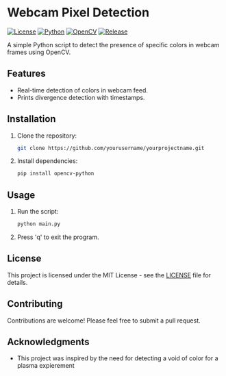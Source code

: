 # Webcam Pixel Detection

[![License](https://img.shields.io/badge/license-MIT-blue.svg)](https://opensource.org/licenses/MIT)
[![Python](https://img.shields.io/badge/python-3.6%20%7C%203.7%20%7C%203.8%20%7C%203.9-blue)](https://www.python.org/)
[![OpenCV](https://img.shields.io/badge/OpenCV-4.5.3-blue)](https://opencv.org/)
[![Release](https://img.shields.io/github/v/release/yourusername/yourprojectname)](https://github.com/yourusername/yourprojectname/releases)

A simple Python script to detect the presence of specific colors in webcam frames using OpenCV.

## Features

- Real-time detection of colors in webcam feed.
- Prints divergence detection with timestamps.

## Installation

1. Clone the repository:

    ```bash
    git clone https://github.com/yourusername/yourprojectname.git
    ```

2. Install dependencies:

    ```bash
    pip install opencv-python
    ```

## Usage

1. Run the script:

    ```bash
    python main.py
    ```

2. Press 'q' to exit the program.

## License

This project is licensed under the MIT License - see the [LICENSE](LICENSE) file for details.

## Contributing

Contributions are welcome! Please feel free to submit a pull request.

## Acknowledgments

- This project was inspired by the need for detecting a void of color for a plasma expierement
